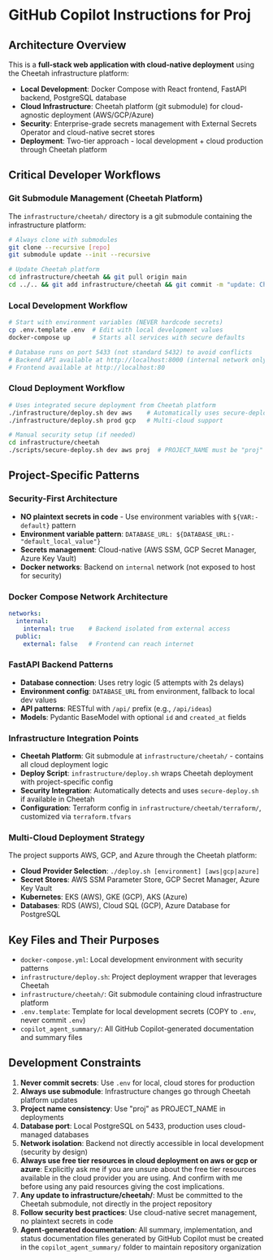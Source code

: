 # GitHub Copilot Instructions for Proj

## Architecture Overview

This is a **full-stack web application with cloud-native deployment** using the Cheetah infrastructure platform:

- **Local Development**: Docker Compose with React frontend, FastAPI backend, PostgreSQL database
- **Cloud Infrastructure**: Cheetah platform (git submodule) for cloud-agnostic deployment (AWS/GCP/Azure)
- **Security**: Enterprise-grade secrets management with External Secrets Operator and cloud-native secret stores
- **Deployment**: Two-tier approach - local development + cloud production through Cheetah platform

## Critical Developer Workflows

### Git Submodule Management (Cheetah Platform)
The `infrastructure/cheetah/` directory is a git submodule containing the infrastructure platform:
```bash
# Always clone with submodules
git clone --recursive [repo]
git submodule update --init --recursive

# Update Cheetah platform
cd infrastructure/cheetah && git pull origin main
cd ../.. && git add infrastructure/cheetah && git commit -m "update: Cheetah platform"
```

### Local Development Workflow
```bash
# Start with environment variables (NEVER hardcode secrets)
cp .env.template .env  # Edit with local development values
docker-compose up      # Starts all services with secure defaults

# Database runs on port 5433 (not standard 5432) to avoid conflicts
# Backend API available at http://localhost:8000 (internal network only)
# Frontend available at http://localhost:80
```

### Cloud Deployment Workflow
```bash
# Uses integrated secure deployment from Cheetah platform
./infrastructure/deploy.sh dev aws    # Automatically uses secure-deploy if available
./infrastructure/deploy.sh prod gcp   # Multi-cloud support

# Manual security setup (if needed)
cd infrastructure/cheetah
./scripts/secure-deploy.sh dev aws proj  # PROJECT_NAME must be "proj"
```

## Project-Specific Patterns

### Security-First Architecture
- **NO plaintext secrets in code** - Use environment variables with `${VAR:-default}` pattern
- **Environment variable pattern**: `DATABASE_URL: ${DATABASE_URL:-"default_local_value"}`
- **Secrets management**: Cloud-native (AWS SSM, GCP Secret Manager, Azure Key Vault)
- **Docker networks**: Backend on `internal` network (not exposed to host for security)

### Docker Compose Network Architecture
```yaml
networks:
  internal:
    internal: true    # Backend isolated from external access
  public:
    external: false   # Frontend can reach internet
```

### FastAPI Backend Patterns
- **Database connection**: Uses retry logic (5 attempts with 2s delays)
- **Environment config**: `DATABASE_URL` from environment, fallback to local dev values
- **API patterns**: RESTful with `/api/` prefix (e.g., `/api/ideas`)
- **Models**: Pydantic BaseModel with optional `id` and `created_at` fields

### Infrastructure Integration Points
- **Cheetah Platform**: Git submodule at `infrastructure/cheetah/` - contains all cloud deployment logic
- **Deploy Script**: `infrastructure/deploy.sh` wraps Cheetah deployment with project-specific config
- **Security Integration**: Automatically detects and uses `secure-deploy.sh` if available in Cheetah
- **Configuration**: Terraform config in `infrastructure/cheetah/terraform/`, customized via `terraform.tfvars`

### Multi-Cloud Deployment Strategy
The project supports AWS, GCP, and Azure through the Cheetah platform:
- **Cloud Provider Selection**: `./deploy.sh [environment] [aws|gcp|azure]`
- **Secret Stores**: AWS SSM Parameter Store, GCP Secret Manager, Azure Key Vault
- **Kubernetes**: EKS (AWS), GKE (GCP), AKS (Azure)
- **Databases**: RDS (AWS), Cloud SQL (GCP), Azure Database for PostgreSQL

## Key Files and Their Purposes

- `docker-compose.yml`: Local development environment with security patterns
- `infrastructure/deploy.sh`: Project deployment wrapper that leverages Cheetah
- `infrastructure/cheetah/`: Git submodule containing cloud infrastructure platform
- `.env.template`: Template for local development secrets (COPY to `.env`, never commit `.env`)
- `copilot_agent_summary/`: All GitHub Copilot-generated documentation and summary files

## Development Constraints

1. **Never commit secrets**: Use `.env` for local, cloud stores for production
2. **Always use submodule**: Infrastructure changes go through Cheetah platform updates
3. **Project name consistency**: Use "proj" as PROJECT_NAME in deployments
4. **Database port**: Local PostgreSQL on 5433, production uses cloud-managed databases
5. **Network isolation**: Backend not directly accessible in local development (security by design)
6. **Always use free tier resources in cloud deployment on aws or gcp or azure**: Explicitly ask me if you are unsure about the free tier resources available in the cloud provider you are using. And confirm with me before using any paid resources giving the cost implications.
7. **Any update to infrastructure/cheetah/**: Must be committed to the Cheetah submodule, not directly in the project repository
8. **Follow security best practices**: Use cloud-native secret management, no plaintext secrets in code
9. **Agent-generated documentation**: All summary, implementation, and status documentation files generated by GitHub Copilot must be created in the `copilot_agent_summary/` folder to maintain repository organization
